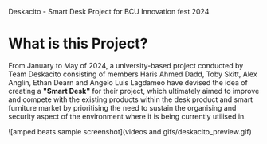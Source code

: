 Deskacito - Smart Desk Project for BCU Innovation fest 2024
# What is this Project?
From January to May of 2024, a university-based project conducted by Team Deskacito consisting of members Haris Ahmed Dadd, Toby Skitt, Alex Anglin, Ethan Dearn and Angelo Luis Lagdameo have devised the idea of creating a **"Smart Desk"** for their project, which ultimately aimed to improve and compete with the existing products within the desk product and smart furniture market by prioritising the need to sustain the organising and security aspect of the environment where it is being currently utilised in.

![amped beats sample screenshot](videos and gifs/deskacito_preview.gif)
